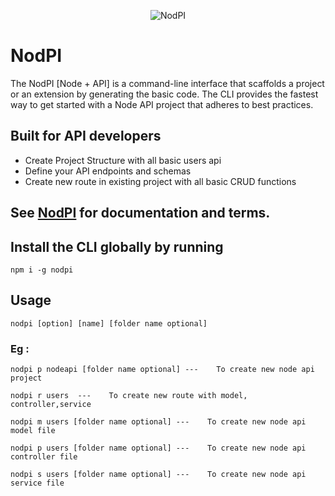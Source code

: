 <p align="center">
  <img src="nodpi.png" alt="NodPI">
</p>

# NodPI
The NodPI [Node + API] is a command-line interface that scaffolds a project or an extension by generating the basic code. The CLI provides the fastest way to get started with a Node API project that adheres to best practices.

## Built for API developers
- Create Project Structure with all basic users api
- Define your API endpoints and schemas
- Create new route in existing project with all basic CRUD functions
 
## See [NodPI](https://node-api.gitbook.io/nodpi/) for documentation and terms.

## Install the CLI globally by running
    npm i -g nodpi
## Usage
    nodpi [option] [name] [folder name optional]

### Eg :
    nodpi p nodeapi [folder name optional] ---    To create new node api project  

    nodpi r users  ---    To create new route with model, controller,service

    nodpi m users [folder name optional] ---    To create new node api model file

    nodpi p users [folder name optional] ---    To create new node api controller file

    nodpi s users [folder name optional] ---    To create new node api service file
